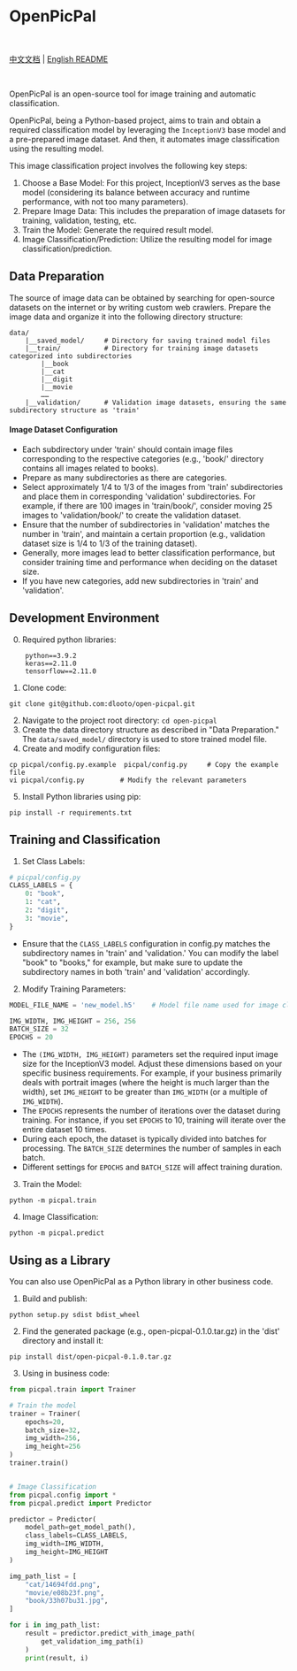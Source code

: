 # OpenPicPal

<br>

[中文文档](README_CN.md) | [English README](README.md)

<br>

OpenPicPal is an open-source tool for image training and automatic classification.

OpenPicPal, being a Python-based project, aims to train and obtain a required classification model by leveraging the `InceptionV3` base model and a pre-prepared image dataset. And then, it automates image classification using the resulting model.

This image classification project involves the following key steps:
1. Choose a Base Model: For this project, InceptionV3 serves as the base model (considering its balance between accuracy and runtime performance, with not too many parameters).
2. Prepare Image Data: This includes the preparation of image datasets for training, validation, testing, etc.
3. Train the Model: Generate the required result model.
4. Image Classification/Prediction: Utilize the resulting model for image classification/prediction.

## Data Preparation
The source of image data can be obtained by searching for open-source datasets on the internet or by writing custom web crawlers.
Prepare the image data and organize it into the following directory structure:
```
data/
    |__saved_model/     # Directory for saving trained model files
    |__train/           # Directory for training image datasets categorized into subdirectories
        |__book
        |__cat
        |__digit
        |__movie
        ……
    |__validation/      # Validation image datasets, ensuring the same subdirectory structure as 'train'
```

#### Image Dataset Configuration
* Each subdirectory under 'train' should contain image files corresponding to the respective categories (e.g., 'book/' directory contains all images related to books).
* Prepare as many subdirectories as there are categories.
* Select approximately 1/4 to 1/3 of the images from 'train' subdirectories and place them in corresponding 'validation' subdirectories. For example, if there are 100 images in 'train/book/', consider moving 25 images to 'validation/book/' to create the validation dataset.
* Ensure that the number of subdirectories in 'validation' matches the number in 'train', and maintain a certain proportion (e.g., validation dataset size is 1/4 to 1/3 of the training dataset).
* Generally, more images lead to better classification performance, but consider training time and performance when deciding on the dataset size.
* If you have new categories, add new subdirectories in 'train' and 'validation'.

## Development Environment
0. Required python libraries:
```shell
    python==3.9.2
    keras==2.11.0
    tensorflow==2.11.0
```

1. Clone code: 
```
git clone git@github.com:dlooto/open-picpal.git
```
2. Navigate to the project root directory: `cd open-picpal`
3. Create the data directory structure as described in "Data Preparation." The `data/saved_model/` directory is used to store trained model file.
4. Create and modify configuration files:
```shell
cp picpal/config.py.example  picpal/config.py     # Copy the example file
vi picpal/config.py         # Modify the relevant parameters
```
5. Install Python libraries using pip:
```shell
pip install -r requirements.txt
```

## Training and Classification
1. Set Class Labels:
```python
# picpal/config.py
CLASS_LABELS = {
    0: "book",
    1: "cat",
    2: "digit",
    3: "movie",
}
```

* Ensure that the `CLASS_LABELS` configuration in config.py matches the subdirectory names in 'train' and 'validation.' You can modify the label "book" to "books," for example, but make sure to update the subdirectory names in both 'train' and 'validation' accordingly.

2. Modify Training Parameters:
```python
MODEL_FILE_NAME = 'new_model.h5'    # Model file name used for image classification

IMG_WIDTH, IMG_HEIGHT = 256, 256     
BATCH_SIZE = 32                      
EPOCHS = 20                         
```
* The `(IMG_WIDTH, IMG_HEIGHT)` parameters set the required input image size for the InceptionV3 model. Adjust these dimensions based on your specific business requirements. For example, if your business primarily deals with portrait images (where the height is much larger than the width), set `IMG_HEIGHT` to be greater than `IMG_WIDTH` (or a multiple of `IMG_WIDTH`).
* The `EPOCHS` represents the number of iterations over the dataset during training. For instance, if you set `EPOCHS` to 10, training will iterate over the entire dataset 10 times.
* During each epoch, the dataset is typically divided into batches for processing. The `BATCH_SIZE` determines the number of samples in each batch.
* Different settings for `EPOCHS` and `BATCH_SIZE` will affect training duration.

3. Train the Model:
```shell
python -m picpal.train
```

4. Image Classification:
```shell
python -m picpal.predict
```


## Using as a Library
You can also use OpenPicPal as a Python library in other business code.

1. Build and publish:
```
python setup.py sdist bdist_wheel
```

2. Find the generated package (e.g., open-picpal-0.1.0.tar.gz) in the 'dist' directory and install it:
```
pip install dist/open-picpal-0.1.0.tar.gz
```

3. Using in business code:
```python
from picpal.train import Trainer

# Train the model
trainer = Trainer(
    epochs=20,
    batch_size=32, 
    img_width=256, 
    img_height=256
)
trainer.train()


# Image Classification
from picpal.config import *
from picpal.predict import Predictor

predictor = Predictor(
    model_path=get_model_path(),
    class_labels=CLASS_LABELS,
    img_width=IMG_WIDTH,
    img_height=IMG_HEIGHT
)

img_path_list = [
    "cat/14694fdd.png",
    "movie/e08b23f.png",
    "book/33h07bu31.jpg",
]

for i in img_path_list:
    result = predictor.predict_with_image_path(
        get_validation_img_path(i)
    )
    print(result, i)
```
